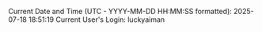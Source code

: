 Current Date and Time (UTC - YYYY-MM-DD HH:MM:SS formatted): 2025-07-18 18:51:19
Current User's Login: luckyaiman
